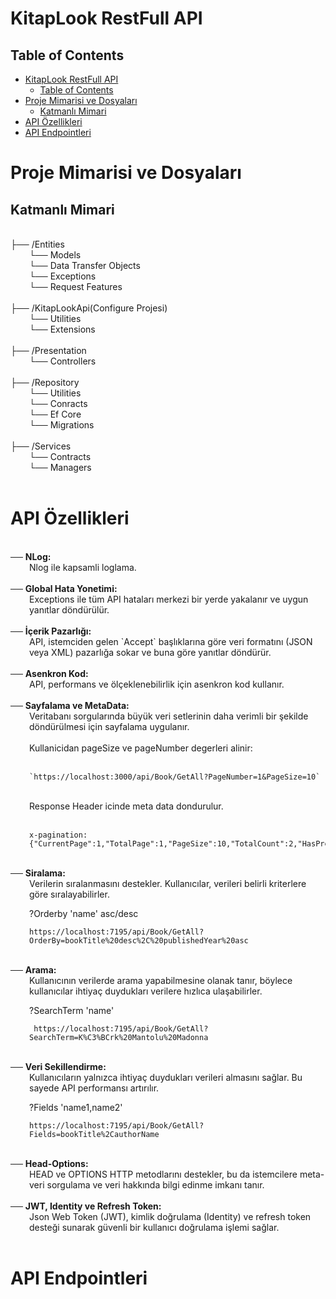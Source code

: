 # KitapLook RestFull API

## Table of Contents
- [KitapLook RestFull API](#kitaplook-restfull-api)
  - [Table of Contents](#table-of-contents)
- [Proje Mimarisi ve Dosyaları](#proje-mimarisi-ve-dosyaları)
  - [Katmanlı Mimari](#katmanlı-mimari)
- [API Özellikleri](#api-özellikleri)
- [API Endpointleri](#api-endpointleri)

# Proje Mimarisi ve Dosyaları
## Katmanlı Mimari
<br>
├── /Entities
<br>
    <div style="margin-left: 30px;">
    └── Models
    <br>
    └── Data Transfer Objects
    <br>
    └── Exceptions
    <br>
    └── Request Features
    </div>
<br>
├── /KitapLookApi(Configure Projesi)
    <div style="margin-left: 30px;">
    └── Utilities
    <br>
    └── Extensions
    </div>
<br>
├── /Presentation
    <div style="margin-left: 30px;">
    └── Controllers
    </div>
<br>
├── /Repository
    <div style="margin-left: 30px;">
    └── Utilities
    <br>
    └── Conracts
    <br>
    └── Ef Core
    <br>
    └── Migrations
    </div>
<br>
├── /Services
    <div style="margin-left: 30px;">
    └── Contracts
    <br>
    └── Managers
    </div>
<br>

# API Özellikleri

<br>
── <b>NLog:</b>
    <div style="margin-left: 30px;">
     Nlog ile kapsamli loglama.
    </div>
<br>
── <b>Global Hata Yonetimi:</b>
    <div style="margin-left: 30px;">
     Exceptions ile tüm API hataları merkezi bir yerde yakalanır ve uygun yanıtlar döndürülür.
    </div>
<br>
── <b>İçerik Pazarlığı:</b>
    <div style="margin-left: 30px;">
     API, istemciden gelen `Accept` başlıklarına göre veri formatını (JSON veya XML) pazarlığa sokar ve buna göre yanıtlar döndürür.
    </div>
<br>
── <b>Asenkron Kod:</b>
    <div style="margin-left: 30px;">
     API, performans ve ölçeklenebilirlik için asenkron kod kullanır.
    </div>
<br>
── <b>Sayfalama ve MetaData:</b>
<div style="margin-left: 30px;">
    Veritabanı sorgularında büyük veri setlerinin daha verimli bir şekilde döndürülmesi için sayfalama uygulanır.
<br>
<br>
Kullanicidan pageSize ve pageNumber degerleri alinir:
<br>
<br>

    `https://localhost:3000/api/Book/GetAll?PageNumber=1&PageSize=10`

<Br>
Response Header icinde meta data dondurulur.
<br>
<br>

    x-pagination: {"CurrentPage":1,"TotalPage":1,"PageSize":10,"TotalCount":2,"HasPrevious":false,"HasNext":false}

</div>
<br>
── <b>Siralama:</b>
<div style="margin-left: 30px;">
     Verilerin sıralanmasını destekler. Kullanıcılar, verileri belirli kriterlere göre sıralayabilirler.

<br>

?Orderby 'name' asc/desc
<br>

    https://localhost:7195/api/Book/GetAll?OrderBy=bookTitle%20desc%2C%20publishedYear%20asc

</div>
<br>
── <b>Arama:</b>
<div style="margin-left: 30px;">
     Kullanıcının verilerde arama yapabilmesine olanak tanır, böylece kullanıcılar ihtiyaç duydukları verilere hızlıca ulaşabilirler.

<br>

?SearchTerm 'name'
<br>

     https://localhost:7195/api/Book/GetAll?SearchTerm=K%C3%BCrk%20Mantolu%20Madonna

</div>
<br>
── <b>Veri Sekillendirme:</b>
<div style="margin-left: 30px;">
     Kullanıcıların yalnızca ihtiyaç duydukları verileri almasını sağlar. Bu sayede API performansı artırılır.

<br>

?Fields 'name1,name2'
<br>

    https://localhost:7195/api/Book/GetAll?Fields=bookTitle%2CauthorName

</div>
<br>
── <b>Head-Options:</b>
    <div style="margin-left: 30px;">
     HEAD ve OPTIONS HTTP metodlarını destekler, bu da istemcilere meta-veri sorgulama ve veri hakkında bilgi edinme imkanı tanır.
    </div>
<br>
── <b>JWT, Identity ve Refresh Token:</b>
    <div style="margin-left: 30px;">
     Json Web Token (JWT), kimlik doğrulama (Identity) ve refresh token desteği sunarak güvenli bir kullanıcı doğrulama işlemi sağlar.
    </div>
<br>


# API Endpointleri

